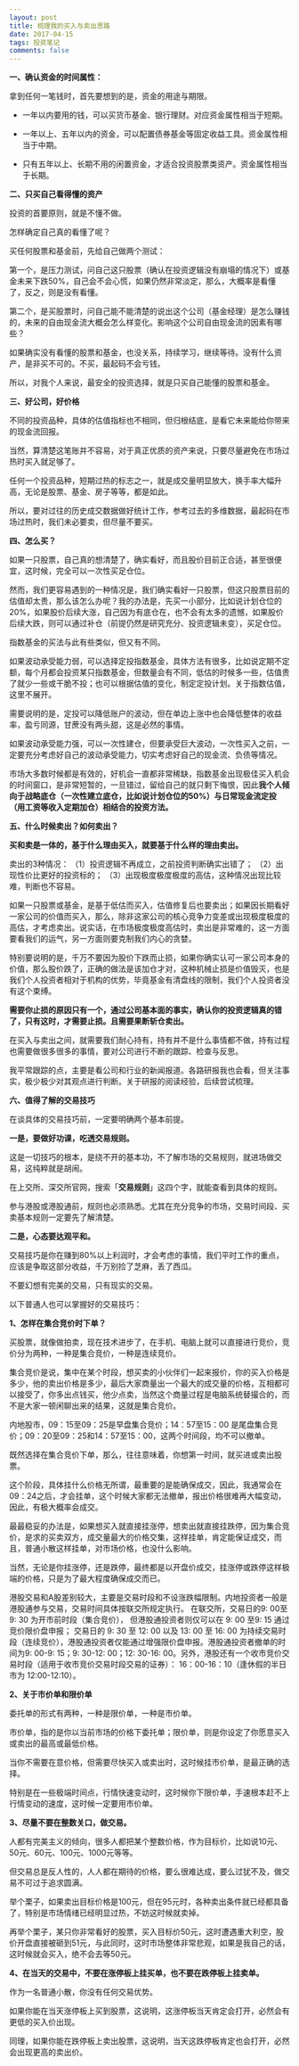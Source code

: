 ```yaml
---
layout: post
title: 梳理我的买入与卖出思路
date: 2017-04-15
tags: 投资笔记
comments: false
---
```


**一、确认资金的时间属性：**

拿到任何一笔钱时，首先要想到的是，资金的用途与期限。

- 一年以内要用的钱，可以买货币基金、银行理财。对应资金属性相当于短期。

- 一年以上、五年以内的资金，可以配置债券基金等固定收益工具。资金属性相当于中期。

- 只有五年以上、长期不用的闲置资金，才适合投资股票类资产。资金属性相当于长期。

**二、只买自己看得懂的资产**

投资的首要原则，就是不懂不做。

怎样确定自己真的看懂了呢？

买任何股票和基金前，先给自己做两个测试：

第一个，是压力测试，问自己这只股票（确认在投资逻辑没有崩塌的情况下）或基金未来下跌50%，自己会不会心慌，如果仍然非常淡定，那么，大概率是看懂了，反之，则是没有看懂。

第二个，是买股票时，问自己能不能清楚的说出这个公司（基金经理）是怎么赚钱的，未来的自由现金流大概会怎么样变化。影响这个公司自由现金流的因素有哪些？

如果确实没有看懂的股票和基金，也没关系，持续学习，继续等待。没有什么资产，是非买不可的。不买，最起码不会亏钱。

所以，对我个人来说，最安全的投资选择，就是只买自己能懂的股票和基金。

**三、好公司，好价格**

不同的投资品种，具体的估值指标也不相同，但归根结底，是看它未来能给你带来的现金流回报。

当然，算清楚这笔账并不容易，对于真正优质的资产来说，只要尽量避免在市场过热时买入就足够了。

任何一个投资品种，短期过热的标志之一，就是成交量明显放大，换手率大幅升高，无论是股票、基金、房子等等，都是如此。

所以，要对过往的历史成交数据做好统计工作，参考过去的多维数据，最起码在市场过热时，我们未必要卖，但尽量不要买。

**四、怎么买？**

如果一只股票，自己真的想清楚了，确实看好，而且股价目前正合适，甚至很便宜，这时候，完全可以一次性买足仓位。

然而，我们更容易遇到的一种情况是，我们确实看好一只股票，但这只股票目前的估值却太贵，那么该怎么办呢？我的办法是，先买一小部分，比如说计划仓位的20%，如果股价后续大涨，自己因为有底仓在，也不会有太多的遗憾，如果股价后续大跌，则可以通过补仓（前提仍然是研究充分、投资逻辑未变），买足仓位。

指数基金的买法与此有些类似，但又有不同。

如果波动承受能力弱，可以选择定投指数基金，具体方法有很多，比如说定期不定额，每个月都会投资某只指数基金，但数量会有不同，低估的时候多一些，估值贵了就少一些或干脆不投；也可以根据估值的变化，制定定投计划。关于指数估值，这里不展开。

需要说明的是，定投可以降低账户的波动，但在单边上涨中也会降低整体的收益率，盈亏同源，甘蔗没有两头甜，这是必然的事情。

如果波动承受能力强，可以一次性建仓，但要承受巨大波动，一次性买入之前，一定要充分考虑好自己的波动承受能力，切实考虑好自己的现金流、负债等情况。

市场大多数时候都是有效的，好机会一直都非常稀缺，指数基金出现极佳买入机会的时间窗口，是非常短暂的，一旦错过，留给自己的就只剩下悔恨，因此**我个人倾向于战略底仓（一次性建立底仓，比如说计划仓位的50%）与日常现金流定投（用工资等收入定期加仓）相结合的投资方法。**

**五、什么时候卖出？如何卖出？**

**买和卖是一体的，基于什么理由买入，就要基于什么样的理由卖出。**

卖出的3种情况：
（1）投资逻辑不再成立，之前投资判断确实出错了；
（2）出现性价比更好的投资标的；
（3）出现极度极度极度的高估，这种情况出现比较难，判断也不容易。

如果一只股票或基金，是基于低估而买入，估值修复后也要卖出；如果因长期看好一家公司的价值而买入，那么，除非这家公司的核心竞争力变差或出现极度极度的高估，才考虑卖出。说实话，在市场极度极度高估时，卖出是非常难的，这一方面要看我们的运气，另一方面则要克制我们内心的贪婪。

特别要说明的是，千万不要因为股价下跌而止损，如果你确实认可一家公司本身的价值，那么股价跌了，正确的做法是该加仓才对，这种机械止损是价值毁灭，也是我们个人投资者相对于机构的优势，毕竟基金有清盘线的限制，我们个人投资者没有这个束缚。

**需要你止损的原因只有一个，通过公司基本面的事实，确认你的投资逻辑真的错了，只有这时，才需要止损。且需要果断斩仓卖出。**

在买入与卖出之间，就需要我们耐心持有，持有并不是什么事情都不做，持有过程也需要做很多很多的事情，要对公司进行不断的跟踪、检查与反思。

我平常跟踪的点，主要是看公司和行业的新闻报道。各路研报我也会看，但关注事实，极少极少对其观点进行判断。关于研报的阅读经验，后续尝试梳理。

**六、值得了解的交易技巧**

在谈具体的交易技巧前，一定要明确两个基本前提。

**一是，要做好功课，吃透交易规则。**

这是一切技巧的根本，是绕不开的基本功，不了解市场的交易规则，就进场做交易，这纯粹就是胡闹。

在上交所、深交所官网，搜索「**交易规则**」这四个字，就能查看到具体的规则。

参与港股或港股通前，规则也必须熟悉。尤其在充分竞争的市场，交易时间段、买卖基本规则一定要先了解清楚。

**二是，心态要达观平和。**

交易技巧是你在赚到80%以上利润时，才会考虑的事情，我们平时工作的重点，应该是争取这部分收益，千万别捡了芝麻，丢了西瓜。

不要幻想有完美的交易，只有现实的交易。

以下普通人也可以掌握好的交易技巧：

**1、怎样在集合竞价时下单？**

买股票，就像做拍卖，现在技术进步了，在手机、电脑上就可以直接进行竞价，竞价分为两种，一种是集合竞价，一种是连续竞价。

集合竞价是说，集中在某个时段，想买卖的小伙伴们一起来报价，你的买入价格是多少，他的卖出价格是多少，最后大家商量出一个最大的成交量的价格，互相都可以接受了，你多出点钱买，他少点卖，当然这个商量过程是电脑系统替撮合的，而不是大家一顿闲聊出来的结果，这就是集合竞价。

内地股市，09：15至09：25是早盘集合竞价；14：57至15：00 是尾盘集合竞价；09：20至09：25和14：57至15：00，这两个时间段，均不可以撤单。

既然选择在集合竞价下单，那么，往往意味着，你想第一时间，就买进或卖出股票。

这个阶段，具体挂什么价格无所谓，最重要的是能确保成交，因此，我通常会在09：24之后，才会挂单，这个时候大家都无法撤单，报出价格很难再大幅变动，因此，有极大概率会成交。

最最稳妥的办法是，如果想买入就直接挂涨停，想卖出就直接挂跌停，因为集合竞价，是求的买卖双方，成交量最大的价格交集，这样挂单，肯定能保证成交，而且，普通小散这样挂单，对市场价格，也没什么影响。

当然，无论是你挂涨停，还是跌停，最终都是以开盘价成交，挂涨停或跌停这样极端的价格，只是为了最大程度确保成交而已。

港股交易和A股差别较大，主要是交易时段和不设涨跌幅限制。内地投资者一般是港股通参与交易，交易时间具体按联交所规定执行。 在联交所，交易日的9: 00至 9: 30 为开市前时段（集合竞价）， 但港股通投资者则仅可以在 9: 00 至9: 15 通过竞价限价盘申报； 交易日的 9: 30 至 12: 00 以及 13: 00 至 16: 00 为持续交易时段（连续竞价），港股通投资者仅能通过增强限价盘申报。港股通投资者撤单的时间为9: 00-9: 15；9: 30-12: 00；12: 30-16: 00。另外，港股还有一个收市竞价交易时段（适用于收市竞价交易时段交易的证券）： 16：00-16：10（逢休假的半日市为 12:00-12:10）。

**2、关于市价单和限价单**

委托单的形式有两种，一种是限价单，一种是市价单。

市价单，指的是你以当前市场的价格下委托单；限价单，则是你设定了你愿意买入或卖出的最高或最低价格。

当你不需要在意价格，但需要尽快买入或卖出时，这时候挂市价单，是最正确的选择。

特别是在一些极端时间点，行情快速变动时，这时候你下限价单，手速根本赶不上行情变动的速度，这时候一定要用市价单。

**3、尽量不要在整数关口，做交易。**

人都有完美主义的倾向，很多人都把某个整数价格，作为目标价，比如说10元、50元、60元、100元、1000元等等。

但交易总是反人性的，人人都在期待的价格，要么很难达成，要么过犹不及，做交易不可过于追求圆满。

举个栗子，如果卖出目标价格是100元，但在95元时，各种卖出条件就已经都具备了，特别是市场情绪已经明显过热，不妨这时候就卖掉。

再举个栗子，某只你非常看好的股票，买入目标价50元，这时遭遇重大利空，股价开盘直接被砸到51元，与此同时，这时市场整体非常悲观，如果是我自己的话，这时候就会买入，绝不会去等50元。

**4、在当天的交易中，不要在涨停板上挂买单，也不要在跌停板上挂卖单。**

作为一名普通小散，你没有任何交易优势。

如果你能在当天涨停板上买到股票，这说明，这涨停板当天肯定会打开，必然会有更低的买入价出现。

同理，如果你能在跌停板上卖出股票，这说明，当天这跌停板肯定也会打开，必然会出现更高的卖出价。